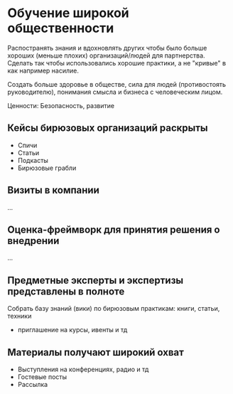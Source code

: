# Обучение широкой общественности

Распостранять знания и вдохновлять других чтобы было больше хороших \(меньше плохих\) организаций/людей для партнерства. Сделать так чтобы использовались хорошие практики, а не "кривые" в как например насилие. 

Создать больше здоровье в обществе, сила для людей \(противостоять руководителю\), понимания смысла и бизнеса с человеческим лицом.

Ценности: Безопасность, развитие

## Кейсы бирюзовых организаций раскрыты

* Спичи
* Статьи
* Подкасты
* Бирюзовые грабли

## Визиты в компании

...

## Оценка-фреймворк для принятия решения о внедрении

...

## Предметные эксперты и экспертизы представлены в полноте

Собрать базу знаний \(вики\) по бирюзовым практикам: книги, статьи, техники

+ приглашение на курсы, ивенты и тд

## Материалы получают широкий охват

* Выступления на конференциях, радио и тд
* Гостевые посты
* Рассылка

